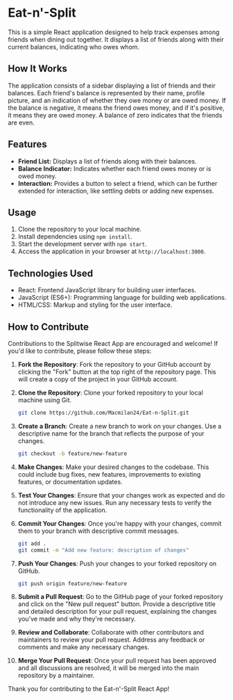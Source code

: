 # Eat-n'-Split

This is a simple React application designed to help track expenses among friends when dining out together. It displays a list of friends along with their current balances, indicating who owes whom.

## How It Works

The application consists of a sidebar displaying a list of friends and their balances. Each friend's balance is represented by their name, profile picture, and an indication of whether they owe money or are owed money. If the balance is negative, it means the friend owes money, and if it's positive, it means they are owed money. A balance of zero indicates that the friends are even.

## Features

- **Friend List:** Displays a list of friends along with their balances.
- **Balance Indicator:** Indicates whether each friend owes money or is owed money.
- **Interaction:** Provides a button to select a friend, which can be further extended for interaction, like settling debts or adding new expenses.

## Usage

1. Clone the repository to your local machine.
2. Install dependencies using `npm install`.
3. Start the development server with `npm start`.
4. Access the application in your browser at `http://localhost:3000`.

## Technologies Used

- React: Frontend JavaScript library for building user interfaces.
- JavaScript (ES6+): Programming language for building web applications.
- HTML/CSS: Markup and styling for the user interface.

## How to Contribute

Contributions to the Splitwise React App are encouraged and welcome! If you'd like to contribute, please follow these steps:

1. **Fork the Repository**: Fork the repository to your GitHub account by clicking the "Fork" button at the top right of the repository page. This will create a copy of the project in your GitHub account.

2. **Clone the Repository**: Clone your forked repository to your local machine using Git.

   ```bash
   git clone https://github.com/Macmilan24/Eat-n-Split.git
   ```

3. **Create a Branch**: Create a new branch to work on your changes. Use a descriptive name for the branch that reflects the purpose of your changes.

   ```bash
   git checkout -b feature/new-feature
   ```

4. **Make Changes**: Make your desired changes to the codebase. This could include bug fixes, new features, improvements to existing features, or documentation updates.

5. **Test Your Changes**: Ensure that your changes work as expected and do not introduce any new issues. Run any necessary tests to verify the functionality of the application.
6. **Commit Your Changes**: Once you're happy with your changes, commit them to your branch with descriptive commit messages.

   ```bash
   git add .
   git commit -m "Add new feature: description of changes"
   ```

7. **Push Your Changes**: Push your changes to your forked repository on GitHub.

   ```bash
   git push origin feature/new-feature
   ```

8. **Submit a Pull Request**: Go to the GitHub page of your forked repository and click on the "New pull request" button. Provide a descriptive title and detailed description for your pull request, explaining the changes you've made and why they're necessary.

9. **Review and Collaborate**: Collaborate with other contributors and maintainers to review your pull request. Address any feedback or comments and make any necessary changes.

10. **Merge Your Pull Request**: Once your pull request has been approved and all discussions are resolved, it will be merged into the main repository by a maintainer.

Thank you for contributing to the Eat-n'-Split React App!

